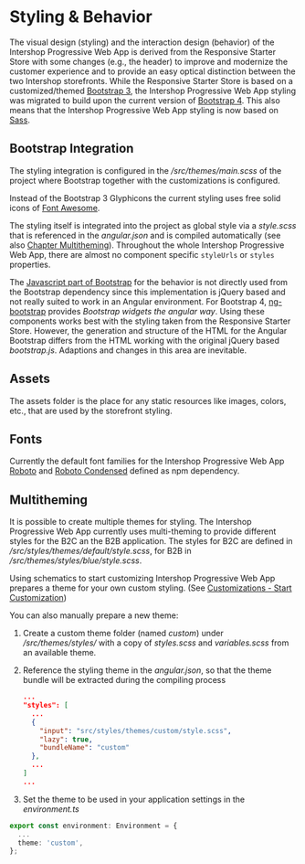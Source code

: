 <!--
kb_concepts
kb_pwa
kb_everyone
kb_sync_latest_only
-->

# Styling & Behavior

The visual design (styling) and the interaction design (behavior) of the Intershop Progressive Web App is derived from the Responsive Starter Store with some changes (e.g., the header) to improve and modernize the customer experience and to provide an easy optical distinction between the two Intershop storefronts.
While the Responsive Starter Store is based on a customized/themed [Bootstrap 3](https://getbootstrap.com/docs/3.3/), the Intershop Progressive Web App styling was migrated to build upon the current version of [Bootstrap 4](https://getbootstrap.com/).
This also means that the Intershop Progressive Web App styling is now based on [Sass](http://sass-lang.com/).

## Bootstrap Integration

The styling integration is configured in the _/src/themes/main.scss_ of the project where Bootstrap together with the customizations is configured.

Instead of the Bootstrap 3 Glyphicons the current styling uses free solid icons of [Font Awesome](https://fontawesome.com/).

The styling itself is integrated into the project as global style via a _style.scss_ that is referenced in the _angular.json_ and is compiled automatically (see also [Chapter Multitheming](#multitheming)).
Throughout the whole Intershop Progressive Web App, there are almost no component specific `styleUrls` or `styles` properties.

The [Javascript part of Bootstrap](http://getbootstrap.com/javascript/) for the behavior is not directly used from the Bootstrap dependency since this implementation is jQuery based and not really suited to work in an Angular environment.
For Bootstrap 4, [ng-bootstrap](https://ng-bootstrap.github.io) provides _Bootstrap widgets the angular way_.
Using these components works best with the styling taken from the Responsive Starter Store.
However, the generation and structure of the HTML for the Angular Bootstrap differs from the HTML working with the original jQuery based _bootstrap.js_.
Adaptions and changes in this area are inevitable.

## Assets

The assets folder is the place for any static resources like images, colors, etc., that are used by the storefront styling.

## Fonts

Currently the default font families for the Intershop Progressive Web App [Roboto](https://www.google.com/fonts/specimen/Roboto) and [Roboto Condensed](https://www.google.com/fonts/specimen/Roboto+Condensed) defined as npm dependency.

## Multitheming

It is possible to create multiple themes for styling.
The Intershop Progressive Web App currently uses multi-theming to provide different styles for the B2C an the B2B application.
The styles for B2C are defined in _/src/styles/themes/default/style.scss_, for B2B in _/src/themes/styles/blue/style.scss_.

Using schematics to start customizing Intershop Progressive Web App prepares a theme for your own custom styling. (See [Customizations - Start Customization](../guides/customizations.md#start-customization))

You can also manually prepare a new theme:

1. Create a custom theme folder (named _custom_) under _/src/themes/styles/_ with a copy of _styles.scss_ and _variables.scss_ from an available theme.

2. Reference the styling theme in the _angular.json_, so that the theme bundle will be extracted during the compiling process

   ```json
   ...
   "styles": [
     ...
     {
       "input": "src/styles/themes/custom/style.scss",
       "lazy": true,
       "bundleName": "custom"
     },
     ...
   ]
   ...
   ```

3. Set the theme to be used in your application settings in the _environment.ts_

```typescript
export const environment: Environment = {
  ...
  theme: 'custom',
};
```
